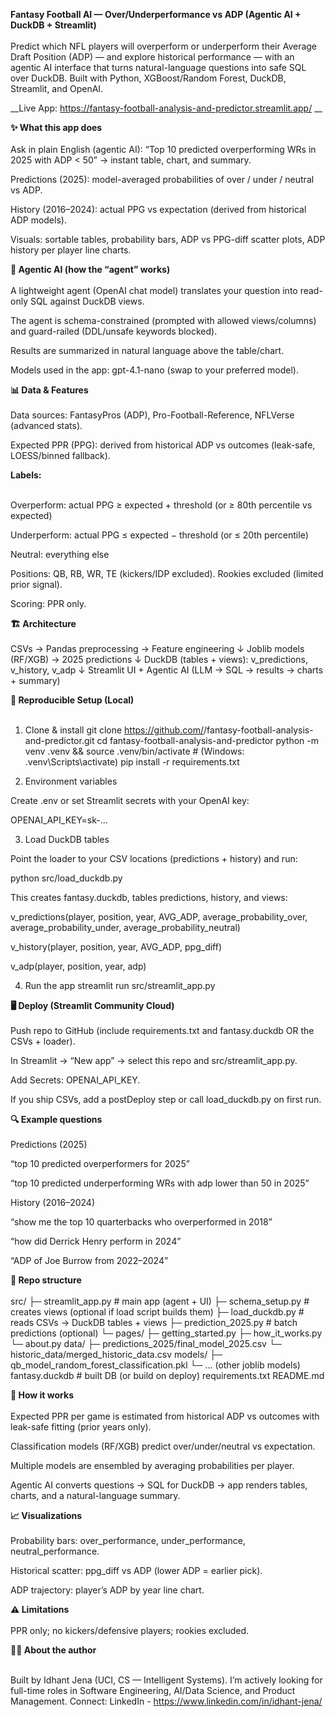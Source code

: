 __Fantasy Football AI — Over/Underperformance vs ADP (Agentic AI + DuckDB + Streamlit)__ <br><br>
Predict which NFL players will overperform or underperform their Average Draft Position (ADP) — and explore historical performance — with an agentic AI interface that turns natural-language questions into safe SQL over DuckDB.
Built with Python, XGBoost/Random Forest, DuckDB, Streamlit, and OpenAI.

__Live App: https://fantasy-football-analysis-and-predictor.streamlit.app/ __

__✨ What this app does__ <br><br>
Ask in plain English (agentic AI):
“Top 10 predicted overperforming WRs in 2025 with ADP < 50” → instant table, chart, and summary.

Predictions (2025): model-averaged probabilities of over / under / neutral vs ADP.

History (2016–2024): actual PPG vs expectation (derived from historical ADP models).

Visuals: sortable tables, probability bars, ADP vs PPG-diff scatter plots, ADP history per player line charts.

__🧠 Agentic AI (how the “agent” works)__ <br><br>
A lightweight agent (OpenAI chat model) translates your question into read-only SQL against DuckDB views.

The agent is schema-constrained (prompted with allowed views/columns) and guard-railed (DDL/unsafe keywords blocked).

Results are summarized in natural language above the table/chart.

Models used in the app: gpt-4.1-nano (swap to your preferred model).

__📊 Data & Features__ <br><br>
Data sources: FantasyPros (ADP), Pro-Football-Reference, NFLVerse (advanced stats).

Expected PPR (PPG): derived from historical ADP vs outcomes (leak-safe, LOESS/binned fallback).

__Labels:__ <br><br>

Overperform: actual PPG ≥ expected + threshold (or ≥ 80th percentile vs expected)

Underperform: actual PPG ≤ expected − threshold (or ≤ 20th percentile)

Neutral: everything else

Positions: QB, RB, WR, TE (kickers/IDP excluded). Rookies excluded (limited prior signal).

Scoring: PPR only.

__🏗️ Architecture__ <br><br>
CSVs → Pandas preprocessing → Feature engineering
         ↓
  Joblib models (RF/XGB) → 2025 predictions
         ↓
  DuckDB (tables + views): v_predictions, v_history, v_adp
         ↓
  Streamlit UI + Agentic AI (LLM → SQL → results → charts + summary)

__🧪 Reproducible Setup (Local)__ <br><br>
1) Clone & install
git clone https://github.com/<you>/fantasy-football-analysis-and-predictor.git
cd fantasy-football-analysis-and-predictor
python -m venv .venv && source .venv/bin/activate  # (Windows: .venv\Scripts\activate)
pip install -r requirements.txt

2) Environment variables

Create .env or set Streamlit secrets with your OpenAI key:

OPENAI_API_KEY=sk-...

3) Load DuckDB tables

Point the loader to your CSV locations (predictions + history) and run:

python src/load_duckdb.py

This creates fantasy.duckdb, tables predictions, history, and views:

v_predictions(player, position, year, AVG_ADP, average_probability_over, average_probability_under, average_probability_neutral)

v_history(player, position, year, AVG_ADP, ppg_diff)

v_adp(player, position, year, adp)

4) Run the app
streamlit run src/streamlit_app.py

__🖥️ Deploy (Streamlit Community Cloud)__ <br><br>
Push repo to GitHub (include requirements.txt and fantasy.duckdb OR the CSVs + loader).

In Streamlit → “New app” → select this repo and src/streamlit_app.py.

Add Secrets: OPENAI_API_KEY.

If you ship CSVs, add a postDeploy step or call load_duckdb.py on first run.

__🔍 Example questions__ <br><br>
Predictions (2025)

“top 10 predicted overperformers for 2025”

“top 10 predicted underperforming WRs with adp lower than 50 in 2025”

History (2016–2024)

“show me the top 10 quarterbacks who overperformed in 2018”

“how did Derrick Henry perform in 2024”

“ADP of Joe Burrow from 2022–2024”

__📁 Repo structure__ <br><br>
src/
  ├─ streamlit_app.py        # main app (agent + UI)
  ├─ schema_setup.py         # creates views (optional if load script builds them)
  ├─ load_duckdb.py          # reads CSVs -> DuckDB tables + views
  ├─ prediction_2025.py      # batch predictions (optional)
  └─ pages/
      ├─ getting_started.py
      ├─ how_it_works.py
      └─ about.py
data/
  ├─ predictions_2025/final_model_2025.csv
  └─ historic_data/merged_historic_data.csv
models/
  ├─ qb_model_random_forest_classification.pkl
  └─ ... (other joblib models)
fantasy.duckdb               # built DB (or build on deploy)
requirements.txt
README.md

__🧩 How it works__  <br><br>
Expected PPR per game is estimated from historical ADP vs outcomes with leak-safe fitting (prior years only).

Classification models (RF/XGB) predict over/under/neutral vs expectation.

Multiple models are ensembled by averaging probabilities per player.

Agentic AI converts questions → SQL for DuckDB → app renders tables, charts, and a natural-language summary.

__📈 Visualizations__ <br><br>
Probability bars: over_performance, under_performance, neutral_performance.

Historical scatter: ppg_diff vs ADP (lower ADP = earlier pick).

ADP trajectory: player’s ADP by year line chart.

__⚠️ Limitations__ <br><br>
PPR only; no kickers/defensive players; rookies excluded.

__🙋‍♂️ About the author__ <br><br>

Built by Idhant Jena (UCI, CS — Intelligent Systems).
I’m actively looking for full-time roles in Software Engineering, AI/Data Science, and Product Management.
Connect: LinkedIn - https://www.linkedin.com/in/idhant-jena/
